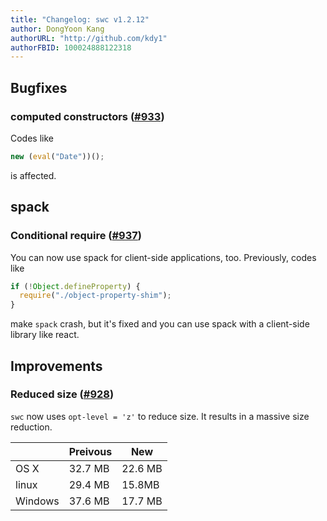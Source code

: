 ```yaml
---
title: "Changelog: swc v1.2.12"
author: DongYoon Kang
authorURL: "http://github.com/kdy1"
authorFBID: 100024888122318
---
```


## Bugfixes

### computed constructors ([#933](https://github.com/swc-project/swc/pull/933))

Codes like

```js
new (eval("Date"))();
```

is affected.

## spack

### Conditional require ([#937](https://github.com/swc-project/swc/pull/937))

You can now use spack for client-side applications, too.
Previously, codes like

```js
if (!Object.defineProperty) {
  require("./object-property-shim");
}
```

make `spack` crash, but it's fixed and you can use spack with a client-side library like react.

## Improvements

### Reduced size ([#928](https://github.com/swc-project/swc/pull/928))

`swc` now uses `opt-level = 'z'` to reduce size. It results in a massive size reduction.

|         | Preivous | New     |
| ------- | -------- | ------- |
| OS X    | 32.7 MB  | 22.6 MB |
| linux   | 29.4 MB  | 15.8MB  |
| Windows | 37.6 MB  | 17.7 MB |
